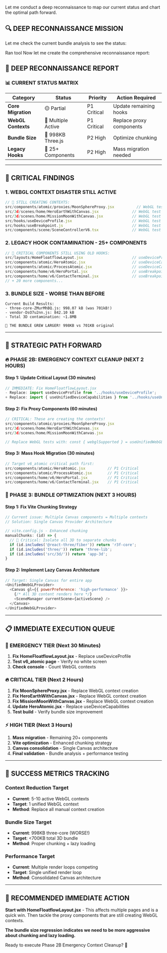 
Let me conduct a deep reconnaissance to map our current status and chart the optimal path forward.

## 🔍 **DEEP RECONNAISSANCE MISSION**

Let me check the current bundle analysis to see the status:

Ran tool
Now let me create the comprehensive reconnaissance report:

## 🎯 **DEEP RECONNAISSANCE REPORT**

### **📊 CURRENT STATUS MATRIX**

| **Category** | **Status** | **Priority** | **Action Required** |
|-------------|------------|--------------|---------------------|
| **Core Migration** | 🟡 Partial | P1 Critical | Update remaining hooks |
| **WebGL Contexts** | 🔴 Multiple Active | P1 Critical | Replace proxy components |
| **Bundle Size** | 🔴 998KB Three.js | P2 High | Optimize chunking |
| **Legacy Hooks** | 🔴 25+ Components | P2 High | Mass migration needed |

---

## 🚨 **CRITICAL FINDINGS**

### **1. WEBGL CONTEXT DISASTER STILL ACTIVE**
```javascript
// 🔴 STILL CREATING CONTEXTS:
src/components/atomic/proxies/MoonSphereProxy.jsx          // WebGL test
src/3d/scenes/home/HeroEarthWithCanvas.jsx               // WebGL test  
src/3d/scenes/home/MissionMoonWithCanvas.jsx             // WebGL test
src/hooks/useDeviceProfile.jsx                           // WebGL test
src/hooks/useBreakpoint.js                               // WebGL test
src/components/scene/SceneControllerV6.tsx               // WebGL test
```

### **2. LEGACY HOOK CONTAMINATION - 25+ COMPONENTS**
```javascript
// 🔴 CRITICAL COMPONENTS STILL USING OLD HOOKS:
src/layouts/HomeFloatflowLayout.jsx                      // useDeviceProfile 
src/components/atomic/HeroAtomic.jsx                     // useDeviceCapabilities
src/components/atomic/ProcessAtomic.jsx                  // useDeviceCapabilities
src/components/home/v6/HeroPortal.jsx                    // useBreakpoint
src/components/home/v6/ContactTerminal.jsx               // useBreakpoint
// + 20 more components...
```

### **3. BUNDLE SIZE - WORSE THAN BEFORE**
```
Current Build Results:
- three-core-ZMurMhBQ.js: 998.07 kB (was 701kB!)
- vendor-DsO7u2nn.js: 842.10 kB  
- Total 3D contamination: ~1.8MB

🚨 THE BUNDLE GREW LARGER! 998KB vs 701KB original
```

---

## 🎯 **STRATEGIC PATH FORWARD**

### **🔥 PHASE 2B: EMERGENCY CONTEXT CLEANUP** (NEXT 2 HOURS)

#### **Step 1: Update Critical Layout (30 minutes)**
```javascript
// IMMEDIATE: Fix HomeFloatflowLayout.jsx
- Replace: import useDeviceProfile from '../hooks/useDeviceProfile';
+ Replace: import { useUnifiedDeviceCapabilities } from '../hooks/useUnifiedDeviceCapabilities';
```

#### **Step 2: Fix Proxy Components (60 minutes)**
```javascript
// CRITICAL: These are creating the contexts!
src/components/atomic/proxies/MoonSphereProxy.jsx
src/3d/scenes/home/HeroEarthWithCanvas.jsx  
src/3d/scenes/home/MissionMoonWithCanvas.jsx

// Replace WebGL tests with: const { webglSupported } = useUnifiedWebGL();
```

#### **Step 3: Mass Hook Migration (30 minutes)**
```javascript
// Target v6_atomic critical path first:
src/components/atomic/HeroAtomic.jsx          // P1 Critical
src/components/atomic/ProcessAtomic.jsx       // P1 Critical  
src/components/home/v6/HeroPortal.jsx         // P1 Critical
src/components/home/v6/ContactTerminal.jsx    // P1 Critical
```

### **🔧 PHASE 3: BUNDLE OPTIMIZATION** (NEXT 3 HOURS)

#### **Step 1: Fix Vite Chunking Strategy**
```javascript
// Current issue: Multiple Canvas components = Multiple contexts
// Solution: Single Canvas Provider Architecture

// vite.config.js - Enhanced chunking
manualChunks: (id) => {
  // 🎯 Critical: Isolate all 3D to separate chunks
  if (id.includes('@react-three/fiber')) return 'r3f-core';
  if (id.includes('three/')) return 'three-lib';
  if (id.includes('src/3d/')) return 'app-3d';
}
```

#### **Step 2: Implement Lazy Canvas Architecture**
```javascript
// Target: Single Canvas for entire app
<UnifiedWebGLProvider>
  <Canvas gl={{ powerPreference: 'high-performance' }}>
    {/* All 3D content renders here */}
    <SceneManager currentScene={activeScene} />
  </Canvas>
</UnifiedWebGLProvider>
```

---

## 📋 **IMMEDIATE EXECUTION QUEUE**

### **🚨 EMERGENCY TIER (Next 30 Minutes)**
1. **Fix HomeFloatflowLayout.jsx** - Replace useDeviceProfile
2. **Test v6_atomic page** - Verify no white screen  
3. **Check console** - Count WebGL contexts

### **🔥 CRITICAL TIER (Next 2 Hours)**  
1. **Fix MoonSphereProxy.jsx** - Replace WebGL context creation
2. **Fix HeroEarthWithCanvas.jsx** - Replace WebGL context creation
3. **Fix MissionMoonWithCanvas.jsx** - Replace WebGL context creation
4. **Update HeroAtomic.jsx** - Replace useDeviceCapabilities
5. **Test build** - Verify bundle size improvement

### **⚡ HIGH TIER (Next 3 Hours)**
1. **Mass migration** - Remaining 20+ components
2. **Vite optimization** - Enhanced chunking strategy  
3. **Canvas consolidation** - Single Canvas architecture
4. **Final validation** - Bundle analysis + performance testing

---

## 🎯 **SUCCESS METRICS TRACKING**

### **Context Reduction Target**
- **Current**: 5-10 active WebGL contexts  
- **Target**: 1 unified WebGL context
- **Method**: Replace all manual context creation

### **Bundle Size Target**  
- **Current**: 998KB three-core (WORSE!)
- **Target**: <700KB total 3D bundle  
- **Method**: Proper chunking + lazy loading

### **Performance Target**
- **Current**: Multiple render loops competing
- **Target**: Single unified render loop
- **Method**: Consolidated Canvas architecture

---

## 🚀 **RECOMMENDED IMMEDIATE ACTION**

**Start with HomeFloatflowLayout.jsx** - This affects multiple pages and is a quick win. Then tackle the proxy components that are still creating WebGL contexts.

**The bundle size regression indicates we need to be more aggressive about chunking and lazy loading.**

Ready to execute Phase 2B Emergency Context Cleanup? 🎯
